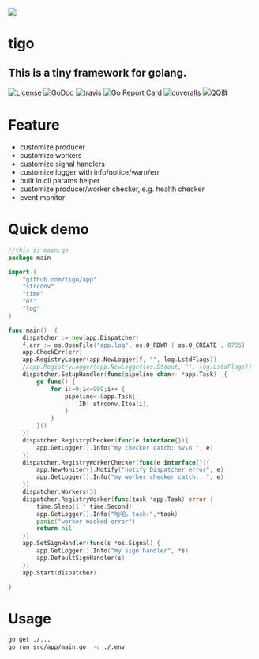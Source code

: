 ![](http://ww1.sinaimg.cn/large/7c998145ly1fte3roqfhij205k05k3yb.jpg)



# tigo
## This is a tiny framework for golang.


[![License](https://img.shields.io/:license-apache%202-blue.svg)](https://opensource.org/licenses/Apache-2.0) [![GoDoc](https://godoc.org/github.com/letcgo/tigo?status.png)](http://godoc.org/github.com/letcgo/tigo)  [![travis](https://travis-ci.org/letcgo/tigo.svg?branch=master)](https://travis-ci.org/letcgo/tigo) [![Go Report Card](https://goreportcard.com/badge/github.com/letcgo/tigo)](https://goreportcard.com/report/github.com/letcgo/tigo) [![coveralls](https://coveralls.io/repos/letcgo/tigo/badge.svg?branch=master&service=github)](https://coveralls.io/github/letcgo/tigo?branch=master) 
![QQ群](https://img.shields.io/:QQ%E7%BE%A4-828486848-blue.svg)

# Feature
- customize producer
- customize workers
- customize signal handlers
- customize logger with info/notice/warn/err
- built in cli params helper
- customize producer/worker checker, e.g. health checker
- event monitor

# Quick demo

```go
//this is main.go
package main

import (
	"github.com/tigo/app"
	"strconv"
	"time"
	"os"
	"log"
)

func main()  {
	dispatcher := new(app.Dispatcher)
	f,err := os.OpenFile("app.log", os.O_RDWR | os.O_CREATE , 0755)
	app.CheckErr(err)
	app.RegistryLogger(app.NewLogger(f, "", log.LstdFlags))
	//app.RegistryLogger(app.NewLogger(os.Stdout, "", log.LstdFlags))
	dispatcher.SetupHandler(func(pipeline chan<- *app.Task)  {
		go func() {
			for i:=0;i<=999;i++ {
				pipeline<-&app.Task{
					ID: strconv.Itoa(i),
				}
			}
		}()
	})
	dispatcher.RegistryChecker(func(e interface{}){
		app.GetLogger().Info("my checker catch: %v\n ", e)
	})
	dispatcher.RegistryWorkerChecker(func(e interface{}){
		app.NewMonitor().Notify("notify Dispatcher error", e)
		app.GetLogger().Info("my worker checker catch:  ", e)
	})
	dispatcher.Workers(3)
	dispatcher.RegistryWorker(func(task *app.Task) error {
		time.Sleep(1 * time.Second)
		app.GetLogger().Info("哈哈，task:",*task)
		panic("worker mocked error")
		return nil
	})
	app.SetSignHandler(func(s *os.Signal) {
		app.GetLogger().Info("my sign handler", *s)
		app.DefaultSignHandler(s)
	})
	app.Start(dispatcher)

}


```


# Usage
```bash
go get ./...
go run src/app/main.go  -c ./.env
```

